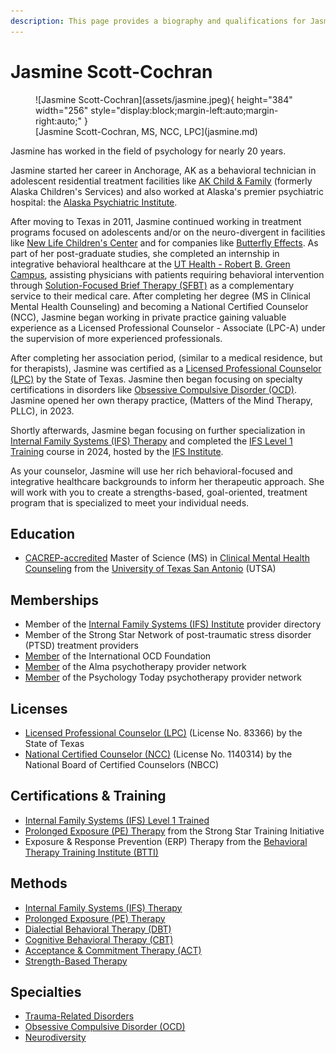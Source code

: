 ```yaml
---
description: This page provides a biography and qualifications for Jasmine Scott-Cochran.
---
```


# Jasmine Scott-Cochran

<figure markdown>
![Jasmine Scott-Cochran](assets/jasmine.jpeg){ height="384" width="256" style="display:block;margin-left:auto;margin-right:auto;" }
  <figcaption markdown>
  [Jasmine Scott-Cochran, MS, NCC, LPC](jasmine.md)
  </figcaption>
</figure>

Jasmine has worked in the field of psychology for nearly 20 years.

Jasmine started her career in Anchorage, AK as a behavioral technician in adolescent residential treatment facilities like [AK Child & Family](https://www.akchild.org/) (formerly Alaska Children's Services) and also worked at Alaska's premier psychiatric hospital: the [Alaska Psychiatric Institute](https://dfcs.alaska.gov/api/Pages/default.aspx).

After moving to Texas in 2011, Jasmine continued working in treatment programs focused on adolescents and/or on the neuro-divergent in facilities like [New Life Children's Center](https://upbring.org/new-life-childrens-center/) and for companies like [Butterfly Effects](https://butterflyeffects.com/). As part of her post-graduate studies, she completed an internship in integrative behavioral healthcare at the [UT Health - Robert B. Green Campus](https://www.uthscsa.edu/patient-care/physicians/location/Robert-B-Green-Campus-Downtown), assisting physicians with patients requiring behavioral intervention through [Solution-Focused Brief Therapy (SFBT)](https://www.psychologytoday.com/us/therapy-types/solution-focused-brief-therapy) as a complementary service to their medical care. After completing her degree (MS in Clinical Mental Health Counseling) and becoming a National Certified Counselor (NCC), Jasmine began working in private practice gaining valuable experience as a Licensed Professional Counselor - Associate (LPC-A) under the supervision of more experienced professionals.

After completing her association period, (similar to a medical residence, but for therapists), Jasmine was certified as a [Licensed Professional Counselor (LPC)](https://nami.org/About-Mental-Illness/Treatments/Types-of-Mental-Health-Professionals) by the State of Texas. Jasmine then began focusing on specialty certifications in disorders like [Obsessive Compulsive Disorder (OCD)](https://www.psychologytoday.com/us/conditions/obsessive-compulsive-disorder). Jasmine opened her own therapy practice, (Matters of the Mind Therapy, PLLC), in 2023.

Shortly afterwards, Jasmine began focusing on further specialization in [Internal Family Systems (IFS) Therapy](https://www.psychologytoday.com/us/therapy-types/internal-family-systems-therapy) and completed the [IFS Level 1 Training](https://ifs-institute.com/trainings/level-1) course in 2024, hosted by the [IFS Institute](https://ifs-institute.com/).

As your counselor, Jasmine will use her rich behavioral-focused and integrative healthcare backgrounds to inform her therapeutic approach. She will work with you to create a strengths-based, goal-oriented, treatment program that is specialized to meet your individual needs.

## Education

- [CACREP-accredited](https://www.cacrep.org/) Master of Science (MS) in [Clinical Mental Health Counseling](https://future.utsa.edu/programs/master/clinical-mental-health-counseling/) from the [University of Texas San Antonio](https://bold.utsa.edu/carnegie-r1/) (UTSA)

## Memberships

- Member of the [Internal Family Systems (IFS) Institute](https://ifs-institute.com/) provider directory
- Member of the Strong Star Network of post-traumatic stress disorder (PTSD) treatment providers
- [Member](https://motmtherapy.com/iocdf) of the International OCD Foundation
- [Member](https://motmtherapy.com/alma) of the Alma psychotherapy provider network
- [Member](https://motmtherapy.com/psychology-today) of the Psychology Today psychotherapy provider network

## Licenses

- [Licensed Professional Counselor (LPC)](https://vo.licensing.hpc.texas.gov/datamart/searchByName.do) (License No. 83366) by the State of Texas
- [National Certified Counselor (NCC)](https://nbcc.org/search/counselorverify) (License No. 1140314) by the National Board of Certified Counselors (NBCC)

## Certifications & Training

- [Internal Family Systems (IFS) Level 1 Trained](https://ifs-institute.com/trainings/level-1) 
- [Prolonged Exposure (PE) Therapy](https://strongstartraining.org/) from the Strong Star Training Initiative
- Exposure & Response Prevention (ERP) Therapy from the [Behavioral Therapy Training Institute (BTTI)](https://iocdf.org/professionals/training-institute/btti/)

## Methods

- [Internal Family Systems (IFS) Therapy](https://www.psychologytoday.com/us/therapy-types/internal-family-systems-therapy) 
- [Prolonged Exposure (PE) Therapy](https://www.psychologytoday.com/us/therapy-types/prolonged-exposure-therapy)
- [Dialectial Behavioral Therapy (DBT)](https://www.psychologytoday.com/us/therapy-types/dialectical-behavior-therapy)
- [Cognitive Behavioral Therapy (CBT)](https://www.psychologytoday.com/us/basics/cognitive-behavioral-therapy)
- [Acceptance & Commitment Therapy (ACT)](https://www.psychologytoday.com/us/therapy-types/acceptance-and-commitment-therapy)
- [Strength-Based Therapy](https://www.psychologytoday.com/us/therapy-types/strength-based-therapy)

## Specialties

- [Trauma-Related Disorders](https://www.psychologytoday.com/us/basics/trauma)
- [Obsessive Compulsive Disorder (OCD)](https://www.psychologytoday.com/us/conditions/obsessive-compulsive-disorder)
- [Neurodiversity](https://www.psychologytoday.com/us/basics/neurodiversity)
